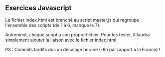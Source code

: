 ## Exercices Javascript

Le fichier index.html est branché au script master.js qui regroupe l'ensemble des scripts (de 1 à 6, manque le 7).

Autrement, chaque script a son propre fichier. Pour les tester, il faudra simplement ajouter la liaison avec le fichier index.html. 

PS : Commits tardifs dus au décalage horaire (-6h par rapport à la France) ! 